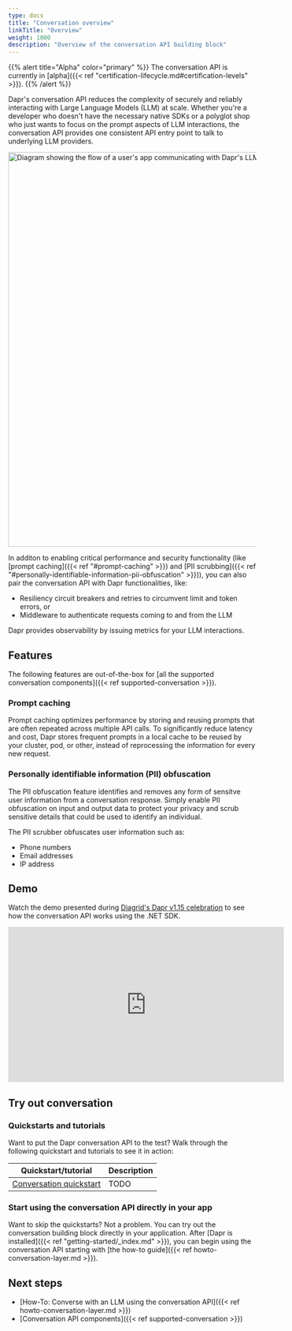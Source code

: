 ```yaml
---
type: docs
title: "Conversation overview"
linkTitle: "Overview"
weight: 1000
description: "Overview of the conversation API building block"
---
```


{{% alert title="Alpha" color="primary" %}}
The conversation API is currently in [alpha]({{< ref "certification-lifecycle.md#certification-levels" >}}).
{{% /alert %}}

Dapr's conversation API reduces the complexity of securely and reliably interacting with Large Language Models (LLM) at scale. Whether you're a developer who doesn't have the necessary native SDKs or a polyglot shop who just wants to focus on the prompt aspects of LLM interactions, the conversation API provides one consistent API entry point to talk to underlying LLM providers. 

<img src="/images/conversation-overview.png" width=800 alt="Diagram showing the flow of a user's app communicating with Dapr's LLM components.">

In additon to enabling critical performance and security functionality (like [prompt caching]({{< ref "#prompt-caching" >}}) and [PII scrubbing]({{< ref "#personally-identifiable-information-pii-obfuscation" >}})), you can also pair the conversation API with Dapr functionalities, like:
- Resiliency circuit breakers and retries to circumvent limit and token errors, or 
- Middleware to authenticate requests coming to and from the LLM

Dapr provides observability by issuing metrics for your LLM interactions.

## Features

The following features are out-of-the-box for [all the supported conversation components]({{< ref supported-conversation >}}).

### Prompt caching

Prompt caching optimizes performance by storing and reusing prompts that are often repeated across multiple API calls. To significantly reduce latency and cost, Dapr stores frequent prompts in a local cache to be reused by your cluster, pod, or other, instead of reprocessing the information for every new request. 

### Personally identifiable information (PII) obfuscation

The PII obfuscation feature identifies and removes any form of sensitve user information from a conversation response. Simply enable PII obfuscation on input and output data to protect your privacy and scrub sensitive details that could be used to identify an individual. 

The PII scrubber obfuscates user information such as:
- Phone numbers
- Email addresses
- IP address

## Demo

Watch the demo presented during [Diagrid's Dapr v1.15 celebration](https://www.diagrid.io/videos/dapr-1-15-deep-dive) to see how the conversation API works using the .NET SDK.

<iframe width="560" height="315" src="https://www.youtube-nocookie.com/embed/NTnwoDhHIcQ?si=37SDcOHtEpgCIwkG&amp;start=5444" title="YouTube video player" frameborder="0" allow="accelerometer; autoplay; clipboard-write; encrypted-media; gyroscope; picture-in-picture; web-share" referrerpolicy="strict-origin-when-cross-origin" allowfullscreen></iframe>

## Try out conversation

### Quickstarts and tutorials

Want to put the Dapr conversation API to the test? Walk through the following quickstart and tutorials to see it in action:

| Quickstart/tutorial | Description |
| ------------------- | ----------- |
| [Conversation quickstart](todo) | TODO |

### Start using the conversation API directly in your app

Want to skip the quickstarts? Not a problem. You can try out the conversation building block directly in your application. After [Dapr is installed]({{< ref "getting-started/_index.md" >}}), you can begin using the conversation API starting with [the how-to guide]({{< ref howto-conversation-layer.md >}}).

## Next steps

- [How-To: Converse with an LLM using the conversation API]({{< ref howto-conversation-layer.md >}})
- [Conversation API components]({{< ref supported-conversation >}})
